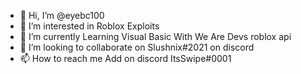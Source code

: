 - 👋 Hi, I’m @eyebc100
- 👀 I’m interested in Roblox Exploits
- 🌱 I’m currently Learning Visual Basic With We Are Devs roblox api
- 💞️ I’m looking to collaborate on Slushnix#2021 on discord
- 📫 How to reach me Add on discord ItsSwipe#0001

<!---
eyebc100/eyebc100 is a ✨ special ✨ repository because its `README.md` (this file) appears on your GitHub profile.
You can click the Preview link to take a look at your changes.
--->
